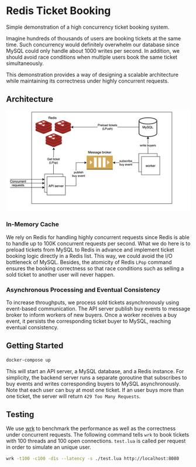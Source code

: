 # Redis Ticket Booking
Simple demonstration of a high concurrency ticket booking system.

Imagine hundreds of thousands of users are booking tickets at the same time. Such concurrency would definitely overwhelm our database since MySQL could only handle about 1000 writes per second. In addition, we should avoid race conditions when multiple users book the same ticket simultaneously.

This demonstration provides a way of designing a scalable architecture while maintaining its correctness under highly concurrent requests.
## Architecture
![](./architecture.png)
### In-Memory Cache
We rely on Redis for handling highly concurrent requests since Redis is able to handle up to 100K concurrent requests per second. What we do here is to preload tickets from MySQL to Redis in advance and implement ticket booking logic directly in a Redis list. This way, we could avoid the I/O bottleneck of MySQL. Besides, the atomicity of Redis `LPop` command ensures the booking correctness so that race conditions such as selling a sold ticket to another user will never happen.
### Asynchronous Processing and Eventual Consistency
To increase throughputs, we process sold tickets asynchronously using event-based communication. The API server publish buy events to message broker to inform workers of new buyers. Once a worker receives a buy event, it persists the corresponding ticket buyer to MySQL, reaching eventual consistency.
## Getting Started
```bash
docker-compose up
```
This will start an API server, a MySQL database, and a Redis instance. For simplicity, the backend server runs a separate goroutine that subscribes to buy events and writes corresponding buyers to MySQL asynchronously. Note that each user can buy at most one ticket. If an user buys more than one ticket, the server will return `429 Too Many Requests`.
## Testing
We use [wrk](https://github.com/wg/wrk) to benchmark the performance as well as the correctness under concurrent requests. The following command tells `wrk` to book tickets with 100 threads and 100 open connections. `test.lua` is called per request in order to simulate an unique user.
```bash
wrk -t100 -c100 -d1s --latency -s ./test.lua http://localhost:8080
```